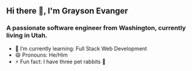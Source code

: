 ## Hi there 👋, I'm Grayson Evanger
### A passionate software engineer from Washington, currently living in Utah.


- 🌱 I’m currently learning: Full Stack Web Development
- 😄 Pronouns: He/Him
- ⚡ Fun fact: I have three pet rabbits 🐰

